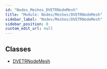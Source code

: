 ```yaml
---
id: "Nodes_Meshes_DVETRNodeMesh"
title: "Module: Nodes/Meshes/DVETRNodeMesh"
sidebar_label: "Nodes/Meshes/DVETRNodeMesh"
sidebar_position: 0
custom_edit_url: null
---
```


## Classes

- [DVETRNodeMesh](../classes/Nodes_Meshes_DVETRNodeMesh.DVETRNodeMesh.md)
